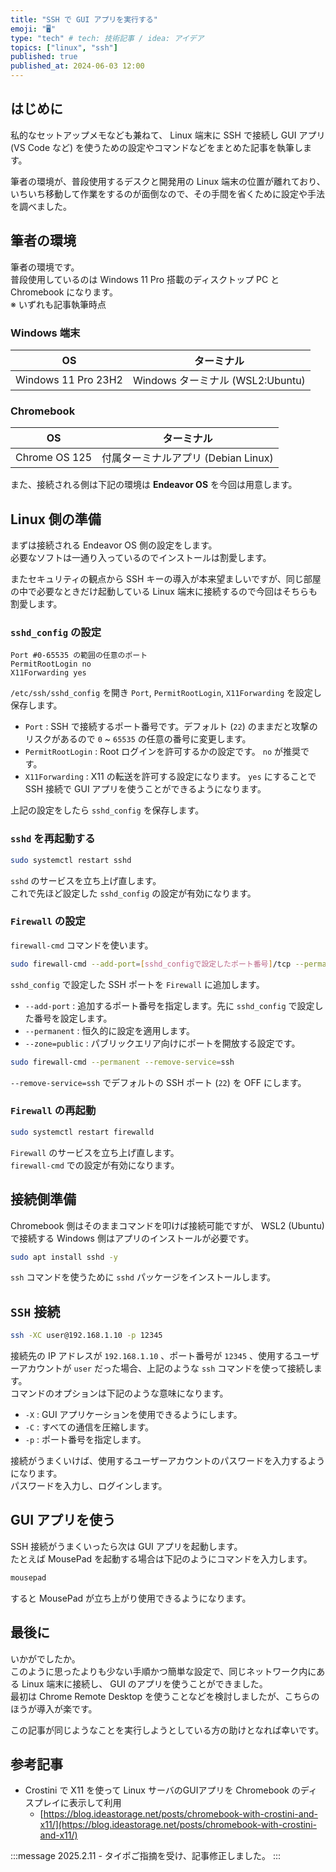 ```yaml
---
title: "SSH で GUI アプリを実行する"
emoji: "🖥️"
type: "tech" # tech: 技術記事 / idea: アイデア
topics: ["linux", "ssh"]
published: true
published_at: 2024-06-03 12:00
---
```


## はじめに

私的なセットアップメモなども兼ねて、 Linux 端末に SSH で接続し GUI アプリ (VS Code など) を使うための設定やコマンドなどをまとめた記事を執筆します。

筆者の環境が、普段使用するデスクと開発用の Linux 端末の位置が離れており、いちいち移動して作業をするのが面倒なので、その手間を省くために設定や手法を調べました。

## 筆者の環境

筆者の環境です。  
普段使用しているのは Windows 11 Pro 搭載のディスクトップ PC と Chromebook になります。  
※ いずれも記事執筆時点

### Windows 端末

| OS | ターミナル |
| ---- | ---- |
| Windows 11 Pro 23H2 | Windows ターミナル (WSL2:Ubuntu) |

### Chromebook

| OS | ターミナル |
| ---- | ---- |
| Chrome OS 125 | 付属ターミナルアプリ (Debian Linux) |

また、接続される側は下記の環境は **Endeavor OS** を今回は用意します。

## Linux 側の準備

まずは接続される Endeavor OS 側の設定をします。  
必要なソフトは一通り入っているのでインストールは割愛します。

またセキュリティの観点から SSH キーの導入が本来望ましいですが、同じ部屋の中で必要なときだけ起動している Linux 端末に接続するので今回はそちらも割愛します。

### `sshd_config` の設定

```bash:/etc/ssh/sshd_config
Port #0-65535 の範囲の任意のポート
PermitRootLogin no
X11Forwarding yes
```

`/etc/ssh/sshd_config` を開き `Port`, `PermitRootLogin`, `X11Forwarding` を設定し保存します。

- `Port` : SSH で接続するポート番号です。デフォルト (`22`) のままだと攻撃のリスクがあるので `0` ~ `65535` の任意の番号に変更します。
- `PermitRootLogin` : Root ログインを許可するかの設定です。 `no` が推奨です。
- `X11Forwarding` : X11 の転送を許可する設定になります。 `yes` にすることで SSH 接続で GUI アプリを使うことができるようになります。

上記の設定をしたら `sshd_config` を保存します。

### `sshd` を再起動する

```bash
sudo systemctl restart sshd
```

`sshd` のサービスを立ち上げ直します。  
これで先ほど設定した `sshd_config` の設定が有効になります。

### `Firewall` の設定

`firewall-cmd` コマンドを使います。

```bash
sudo firewall-cmd --add-port=[sshd_configで設定したポート番号]/tcp --permanent --zone=public
```

`sshd_config` で設定した SSH ポートを `Firewall` に追加します。

- `--add-port` : 追加するポート番号を指定します。先に `sshd_config` で設定した番号を設定します。
- `--permanent` : 恒久的に設定を適用します。
- `--zone=public` : パブリックエリア向けにポートを開放する設定です。

```bash
sudo firewall-cmd --permanent --remove-service=ssh
```

`--remove-service=ssh` でデフォルトの SSH ポート (`22`) を OFF にします。

### `Firewall` の再起動

```bash
sudo systemctl restart firewalld
```

`Firewall` のサービスを立ち上げ直します。  
`firewall-cmd` での設定が有効になります。

## 接続側準備

Chromebook 側はそのままコマンドを叩けば接続可能ですが、 WSL2 (Ubuntu) で接続する Windows 側はアプリのインストールが必要です。

```bash
sudo apt install sshd -y
```

`ssh` コマンドを使うために `sshd` パッケージをインストールします。

## `SSH` 接続

```bash
ssh -XC user@192.168.1.10 -p 12345
```

接続先の IP アドレスが `192.168.1.10` 、ポート番号が `12345` 、使用するユーザーアカウントが `user` だった場合、上記のような `ssh` コマンドを使って接続します。  
コマンドのオプションは下記のような意味になります。

- `-X` : GUI アプリケーションを使用できるようにします。
- `-C` : すべての通信を圧縮します。
- `-p` : ポート番号を指定します。

接続がうまくいけば、使用するユーザーアカウントのパスワードを入力するようになります。  
パスワードを入力し、ログインします。

## GUI アプリを使う

SSH 接続がうまくいったら次は GUI アプリを起動します。  
たとえば MousePad を起動する場合は下記のようにコマンドを入力します。

```bash
mousepad
```

すると MousePad が立ち上がり使用できるようになります。

## 最後に

いかがでしたか。  
このように思ったよりも少ない手順かつ簡単な設定で、同じネットワーク内にある Linux 端末に接続し、 GUI のアプリを使うことができました。  
最初は Chrome Remote Desktop を使うことなどを検討しましたが、こちらのほうが導入が楽です。

この記事が同じようなことを実行しようとしている方の助けとなれば幸いです。

## 参考記事

- Crostini で X11 を使って Linux サーバのGUIアプリを Chromebook のディスプレイに表示して利用
  - [https://blog.ideastorage.net/posts/chromebook-with-crostini-and-x11/](https://blog.ideastorage.net/posts/chromebook-with-crostini-and-x11/)

:::message
2025.2.11 - タイポご指摘を受け、記事修正しました。
:::
